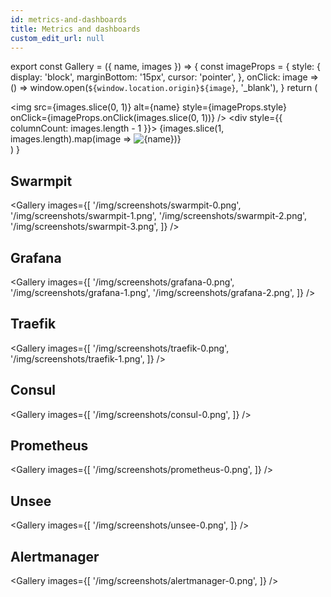 ```yaml
---
id: metrics-and-dashboards
title: Metrics and dashboards
custom_edit_url: null
---
```


export const Gallery = ({ name, images }) => {
  const imageProps = {
    style: {
      display: 'block',
      marginBottom: '15px',
      cursor: 'pointer',
    },
    onClick: image => () => window.open(`${window.location.origin}${image}`, '_blank'),
  }
  return (
    <div>
      <img
        src={images.slice(0, 1)}
        alt={name}
        style={imageProps.style}
        onClick={imageProps.onClick(images.slice(0, 1))}
      />
      <div style={{ columnCount: images.length - 1 }}>
        {images.slice(1, images.length).map(image => <img
          key={image}
          src={image}
          alt={name}
          style={imageProps.style}
          onClick={imageProps.onClick(image)}
          />)}
      </div>
    </div>
  )
}

## Swarmpit
<Gallery 
  images={[
    '/img/screenshots/swarmpit-0.png',
    '/img/screenshots/swarmpit-1.png',
    '/img/screenshots/swarmpit-2.png',
    '/img/screenshots/swarmpit-3.png',
  ]} />

## Grafana
<Gallery
  images={[
    '/img/screenshots/grafana-0.png',
    '/img/screenshots/grafana-1.png',
    '/img/screenshots/grafana-2.png',
  ]} />

## Traefik
<Gallery
  images={[
    '/img/screenshots/traefik-0.png',
    '/img/screenshots/traefik-1.png',
  ]} />

## Consul
<Gallery
  images={[
    '/img/screenshots/consul-0.png',
  ]} />

## Prometheus
<Gallery
  images={[
    '/img/screenshots/prometheus-0.png',
  ]} />

## Unsee
<Gallery
  images={[
    '/img/screenshots/unsee-0.png',
  ]} />

## Alertmanager
<Gallery
  images={[
    '/img/screenshots/alertmanager-0.png',
  ]} />
